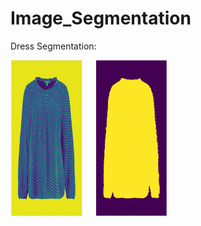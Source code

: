 # Image_Segmentation

Dress Segmentation:

<img src="https://github.com/cjaitej/Image_Segmentation/blob/main/dress_segmentation/Results/download1.png" width="250" height="250">
